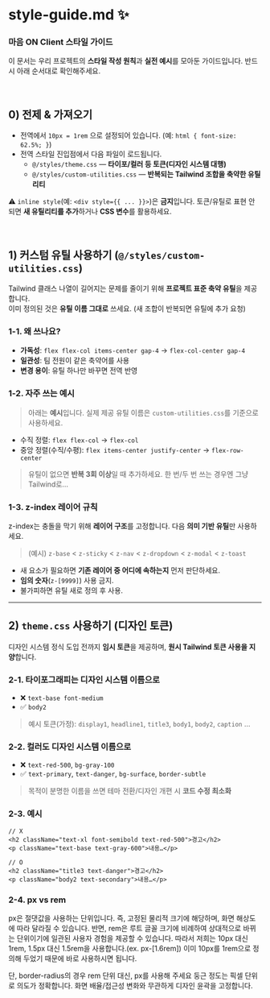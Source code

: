 # style-guide.md ✨

### 마음 ON Client 스타일 가이드

이 문서는 우리 프로젝트의 **스타일 작성 원칙**과 **실전 예시**를 모아둔 가이드입니다. 반드시 아래 순서대로 확인해주세요.

<br />

## 0) 전제 & 가져오기

- 전역에서 `10px = 1rem` 으로 설정되어 있습니다. (예: `html { font-size: 62.5%; }`)
- 전역 스타일 진입점에서 다음 파일이 로드됩니다.
  - `@/styles/theme.css` — **타이포/컬러 등 토큰(디자인 시스템 대행)**
  - `@/styles/custom-utilities.css` — **반복되는 Tailwind 조합을 축약한 유틸리티**

⚠️ `inline style`(예: `<div style={{ ... }}>`)은 **금지**입니다. 토큰/유틸로 표현 안 되면 **새 유틸리티를 추가**하거나 **CSS 변수**를 활용하세요.

<br />

## 1) 커스텀 유틸 사용하기 (`@/styles/custom-utilities.css`)

Tailwind 클래스 나열이 길어지는 문제를 줄이기 위해 **프로젝트 표준 축약 유틸**을 제공합니다.  
이미 정의된 것은 **유틸 이름 그대로** 쓰세요. (새 조합이 반복되면 유틸에 추가 요청)

### 1-1. 왜 쓰나요?

- **가독성**: `flex flex-col items-center gap-4` → `flex-col-center gap-4`
- **일관성**: 팀 전원이 같은 축약어를 사용
- **변경 용이**: 유틸 하나만 바꾸면 전역 반영

### 1-2. 자주 쓰는 예시

> 아래는 **예시**입니다. 실제 제공 유틸 이름은 `custom-utilities.css`를 기준으로 사용하세요.

- 수직 정렬: `flex flex-col` -> `flex-col`
- 중앙 정렬(수직/수평): `flex items-center justify-center` -> `flex-row-center`

> 유틸이 없으면 **반복 3회 이상**일 때 추가하세요. 한 번/두 번 쓰는 경우엔 그냥 Tailwind로...

### 1-3. z-index 레이어 규칙

z-index는 충돌을 막기 위해 **레이어 구조**를 고정합니다. 다음 **의미 기반 유틸**만 사용하세요.

> (예시) `z-base` < `z-sticky` < `z-nav` < `z-dropdown` < `z-modal` < `z-toast`

- 새 요소가 필요하면 **기존 레이어 중 어디에 속하는지** 먼저 판단하세요.
- **임의 숫자**(`z-[9999]`) 사용 금지.
- 불가피하면 유틸 새로 정의 후 사용.

---

## 2) `theme.css` 사용하기 (디자인 토큰)

디자인 시스템 정식 도입 전까지 **임시 토큰**을 제공하며, **원시 Tailwind 토큰 사용을 지양**합니다.

### 2-1. 타이포그래피는 **디자인 시스템 이름**으로

- ❌ `text-base font-medium`
- ✅ `body2`

> 예시 토큰(가정): `display1`, `headline1`, `title3`, `body1`, `body2`, `caption` …

### 2-2. 컬러도 **디자인 시스템 이름**으로

- ❌ `text-red-500`, `bg-gray-100`
- ✅ `text-primary`, `text-danger`, `bg-surface`, `border-subtle`

> 목적이 분명한 이름을 쓰면 테마 전환/디자인 개편 시 **코드 수정 최소화**

### 2-3. 예시

```tsx
// X
<h2 className="text-xl font-semibold text-red-500">경고</h2>
<p className="text-base text-gray-600">내용…</p>

// O
<h2 className="title3 text-danger">경고</h2>
<p className="body2 text-secondary">내용…</p>
```

### 2-4. px vs rem

px은 절댓값을 사용하는 단위입니다. 즉, 고정된 물리적 크기에 해당하며, 화면 해상도에 따라 달라질 수 있습니다. 반면, rem은 루트 글꼴 크기에 비례하여 상대적으로 바뀌는 단위이기에 일관된 사용자 경험을 제공할 수 있습니다. 따라서 저희는 10px 대신 1rem, 1.5px 대신 1.5rem을 사용합니다.(ex. px-[1.6rem]) 이미 10px를 1rem으로 정의해 두었기 때문에 바로 사용하시면 됩니다.

단, border-radius의 경우 rem 단위 대신, px를 사용해 주세요
둥근 정도는 픽셀 단위로 의도가 정확합니다. 화면 배율/접근성 변화와 무관하게 디자인 윤곽을 고정합니다.
